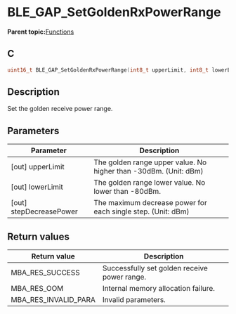 # BLE\_GAP\_SetGoldenRxPowerRange

**Parent topic:**[Functions](GUID-0DD261BF-40D6-42CD-8806-9B93D259D1CC.md)

## C

```c
uint16_t BLE_GAP_SetGoldenRxPowerRange(int8_t upperLimit, int8_t lowerLimit, uint8_t stepDecreasePower);
```

## Description

Set the golden receive power range.

## Parameters

|Parameter|Description|
|---------|-----------|
|\[out\] upperLimit|The golden range upper value. No higher than -30dBm. \(Unit: dBm\)|
|\[out\] lowerLimit|The golden range lower value. No lower than -80dBm.|
|\[out\] stepDecreasePower|The maximum decrease power for each single step. \(Unit: dBm\)|

## Return values

|Return value|Description|
|------------|-----------|
|MBA\_RES\_SUCCESS|Successfully set golden receive power range.|
|MBA\_RES\_OOM|Internal memory allocation failure.|
|MBA\_RES\_INVALID\_PARA|Invalid parameters.|

